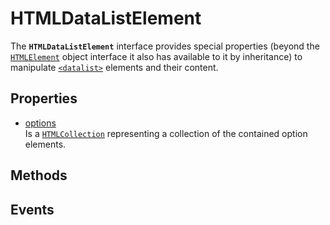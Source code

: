 # HTMLDataListElement

<div class='overview'>The <strong><code>HTMLDataListElement</code></strong> interface provides special properties (beyond the <a href="/en-US/docs/Web/API/HTMLElement" title="The HTMLElement interface represents any HTML element. Some elements directly implement this interface, while others implement it via an interface that inherits it."><code>HTMLElement</code></a> object interface it also has available to it by inheritance) to manipulate <a href="/en-US/docs/Web/HTML/Element/datalist" title="The HTML <datalist> element contains a set of <option> elements that represent the permissible or recommended options available to choose from within other controls."><code>&lt;datalist&gt;</code></a> elements and their content.</div>

## Properties

<ul class="items properties">
  <li>
    <a href="">options</a>
    <div>Is a <a href="/en-US/docs/Web/API/HTMLCollection" title="The HTMLCollection interface represents a generic collection (array-like object similar to arguments) of elements (in document order) and offers methods and properties for selecting from the list."><code>HTMLCollection</code></a> representing a collection of the contained option elements.</div>
  </li>
</ul>

## Methods

<ul class="items methods">

</ul>

## Events
